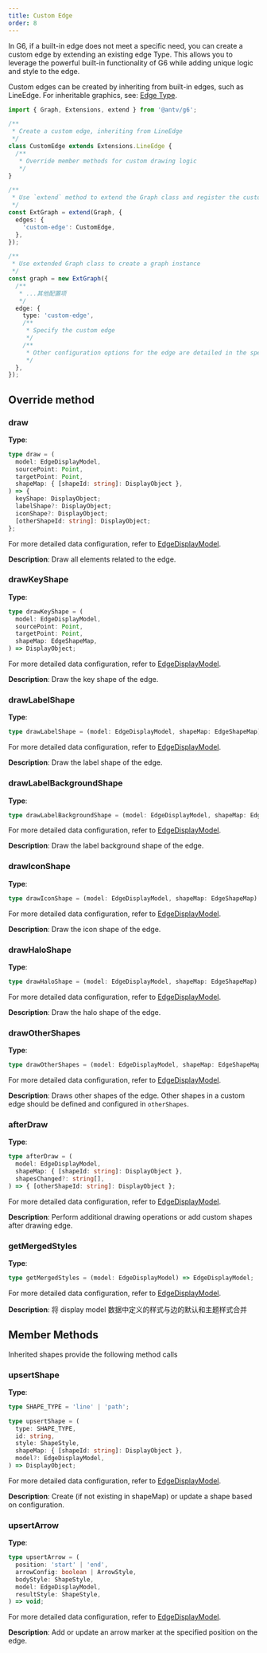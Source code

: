 ```yaml
---
title: Custom Edge
order: 8
---
```


In G6, if a built-in edge does not meet a specific need, you can create a custom edge by extending an existing edge Type. This allows you to leverage the powerful built-in functionality of G6 while adding unique logic and style to the edge.

Custom edges can be created by inheriting from built-in edges, such as LineEdge. For inheritable graphics, see: [Edge Type](/en/manual/customize/extension-cats#2-边Typeedges).

```typescript
import { Graph, Extensions, extend } from '@antv/g6';

/**
 * Create a custom edge, inheriting from LineEdge
 */
class CustomEdge extends Extensions.LineEdge {
  /**
   * Override member methods for custom drawing logic
   */
}

/**
 * Use `extend` method to extend the Graph class and register the custom edge
 */
const ExtGraph = extend(Graph, {
  edges: {
    'custom-edge': CustomEdge,
  },
});

/**
 * Use extended Graph class to create a graph instance
 */
const graph = new ExtGraph({
  /**
   * ...其他配置项
   */
  edge: {
    type: 'custom-edge',
    /**
     * Specify the custom edge
     */
    /**
     * Other configuration options for the edge are detailed in the specific edge configuration
     */
  },
});
```

## Override method

### draw

**Type**:

```typescript
type draw = (
  model: EdgeDisplayModel,
  sourcePoint: Point,
  targetPoint: Point,
  shapeMap: { [shapeId: string]: DisplayObject },
) => {
  keyShape: DisplayObject;
  labelShape?: DisplayObject;
  iconShape?: DisplayObject;
  [otherShapeId: string]: DisplayObject;
};
```

For more detailed data configuration, refer to [EdgeDisplayModel](../../data/EdgeDisplayModel.en.md).

**Description**: Draw all elements related to the edge.

### drawKeyShape

**Type**:

```typescript
type drawKeyShape = (
  model: EdgeDisplayModel,
  sourcePoint: Point,
  targetPoint: Point,
  shapeMap: EdgeShapeMap,
) => DisplayObject;
```

For more detailed data configuration, refer to [EdgeDisplayModel](../../data/EdgeDisplayModel.en.md).

**Description**: Draw the key shape of the edge.

### drawLabelShape

**Type**:

```typescript
type drawLabelShape = (model: EdgeDisplayModel, shapeMap: EdgeShapeMap) => DisplayObject;
```

For more detailed data configuration, refer to [EdgeDisplayModel](../../data/EdgeDisplayModel.en.md).

**Description**: Draw the label shape of the edge.

### drawLabelBackgroundShape

**Type**:

```typescript
type drawLabelBackgroundShape = (model: EdgeDisplayModel, shapeMap: EdgeShapeMap) => DisplayObject;
```

For more detailed data configuration, refer to [EdgeDisplayModel](../../data/EdgeDisplayModel.en.md).

**Description**: Draw the label background shape of the edge.

### drawIconShape

**Type**:

```typescript
type drawIconShape = (model: EdgeDisplayModel, shapeMap: EdgeShapeMap) => DisplayObject;
```

For more detailed data configuration, refer to [EdgeDisplayModel](../../data/EdgeDisplayModel.en.md).

**Description**: Draw the icon shape of the edge.

### drawHaloShape

**Type**:

```typescript
type drawHaloShape = (model: EdgeDisplayModel, shapeMap: EdgeShapeMap) => DisplayObject;
```

For more detailed data configuration, refer to [EdgeDisplayModel](../../data/EdgeDisplayModel.en.md).

**Description**: Draw the halo shape of the edge.

### drawOtherShapes

**Type**:

```typescript
type drawOtherShapes = (model: EdgeDisplayModel, shapeMap: EdgeShapeMap) => { [id: string]: DisplayObject };
```

For more detailed data configuration, refer to [EdgeDisplayModel](../../data/EdgeDisplayModel.en.md).

**Description**: Draws other shapes of the edge. Other shapes in a custom edge should be defined and configured in `otherShapes`.

### afterDraw

**Type**:

```typescript
type afterDraw = (
  model: EdgeDisplayModel,
  shapeMap: { [shapeId: string]: DisplayObject },
  shapesChanged?: string[],
) => { [otherShapeId: string]: DisplayObject };
```

For more detailed data configuration, refer to [EdgeDisplayModel](../../data/EdgeDisplayModel.en.md).

**Description**: Perform additional drawing operations or add custom shapes after drawing edge.

### getMergedStyles

**Type**:

```typescript
type getMergedStyles = (model: EdgeDisplayModel) => EdgeDisplayModel;
```

For more detailed data configuration, refer to [EdgeDisplayModel](../../data/EdgeDisplayModel.en.md).

**Description**: 将 display model 数据中定义的样式与边的默认和主题样式合并

## Member Methods

Inherited shapes provide the following method calls

### upsertShape

**Type**:

```typescript
type SHAPE_TYPE = 'line' | 'path';

type upsertShape = (
  type: SHAPE_TYPE,
  id: string,
  style: ShapeStyle,
  shapeMap: { [shapeId: string]: DisplayObject },
  model?: EdgeDisplayModel,
) => DisplayObject;
```

For more detailed data configuration, refer to [EdgeDisplayModel](../../data/EdgeDisplayModel.en.md).

**Description**: Create (if not existing in shapeMap) or update a shape based on configuration.

### upsertArrow

**Type**:

```typescript
type upsertArrow = (
  position: 'start' | 'end',
  arrowConfig: boolean | ArrowStyle,
  bodyStyle: ShapeStyle,
  model: EdgeDisplayModel,
  resultStyle: ShapeStyle,
) => void;
```

For more detailed data configuration, refer to [EdgeDisplayModel](../../data/EdgeDisplayModel.en.md).

**Description**: Add or update an arrow marker at the specified position on the edge.
